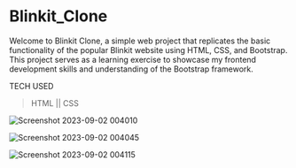 # Blinkit_Clone
Welcome to Blinkit Clone, a simple web project that replicates the basic functionality of the popular Blinkit website using HTML, CSS, and Bootstrap. This project serves as a learning exercise to showcase my frontend development skills and understanding of the Bootstrap framework.

TECH USED
>HTML ||
>CSS

![Screenshot 2023-09-02 004010](https://github.com/Sahil8564/Blinkit_Clone/assets/136605579/89702f5b-5cb4-4549-8387-687d7ababc6b)

![Screenshot 2023-09-02 004045](https://github.com/Sahil8564/Blinkit_Clone/assets/136605579/ff8c833c-5af0-45fd-9ffe-677f632d97e8)

![Screenshot 2023-09-02 004115](https://github.com/Sahil8564/Blinkit_Clone/assets/136605579/0595b1fb-e458-47f2-81df-4d9a25cef9e1)
